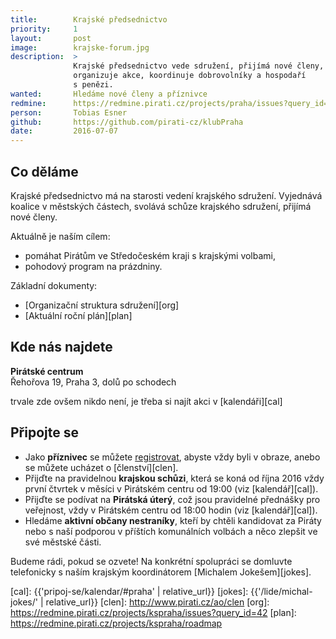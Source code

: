 ```yaml
---
title:        Krajské předsednictvo
priority:     1
layout:       post
image:        krajske-forum.jpg
description:  >
              Krajské předsednictvo vede sdružení, přijímá nové členy,
              organizuje akce, koordinuje dobrovolníky a hospodaří
              s penězi. 		
wanted:       Hledáme nové členy a příznivce
redmine:      https://redmine.pirati.cz/projects/praha/issues?query_id=29
person:       Tobias Esner
github:       https://github.com/pirati-cz/klubPraha
date:         2016-07-07
---
```


## Co děláme

Krajské předsednictvo má na starosti vedení krajského sdružení.
Vyjednává koalice v městských částech, svolává schůze krajského
sdružení, přijímá nové členy.

Aktuálně je naším cílem:

* pomáhat Pirátům ve Středočeském kraji s krajskými volbami,
* pohodový program na prázdniny.

Základní dokumenty:

* [Organizační struktura sdružení][org]
* [Aktuální roční plán][plan]

## Kde nás najdete

**Pirátské centrum**  
Řehořova 19, Praha 3, dolů po schodech

trvale zde ovšem nikdo není, je třeba si najít akci v [kalendáři][cal]

## Připojte se

* Jako **příznivec** se můžete [registrovat](http://www.pirati.cz/ao/priznivec),
  abyste vždy byli v obraze, anebo se můžete ucházet o [členství][clen].
* Přijďte na pravidelnou **krajskou schůzi**, která se koná od října 2016
  vždy první čtvrtek v měsíci v Pirátském centru od 19:00 (viz [kalendář][cal]).
* Přijďte se podívat na **Pirátská úterý**, což jsou pravidelné
  přednášky pro veřejnost, vždy v Pirátském centru od 18:00 hodin
  (viz [kalendář][cal]).
* Hledáme **aktivní občany nestraníky**, kteří by chtěli kandidovat za
  Piráty nebo s naší podporou v příštích komunálních volbách a něco
  zlepšit ve své městské části.

Budeme rádi, pokud se ozvete! Na konkrétní spolupráci se domluvte
telefonicky s naším krajským koordinátorem [Michalem Jokešem][jokes].

[cal]: {{'pripoj-se/kalendar/#praha' | relative_url}}
[jokes]: {{'/lide/michal-jokes/' | relative_url}}
[clen]: http://www.pirati.cz/ao/clen
[org]: https://redmine.pirati.cz/projects/kspraha/issues?query_id=42
[plan]: https://redmine.pirati.cz/projects/kspraha/roadmap
